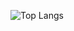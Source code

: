 ![Top Langs](https://github-readme-stats.vercel.app/api/top-langs/?username=dy-tea&layout=compact&theme=dark)
